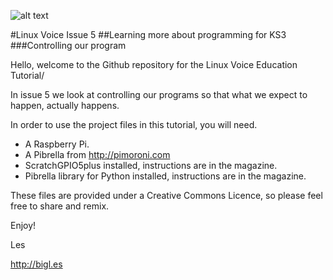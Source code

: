 ![alt text](http://www.linuxvoice.com/wp-content/themes/narga/images/Masthead.png "Linux Voice Masthead")

#Linux Voice Issue 5
##Learning more about programming for KS3
###Controlling our program

Hello, welcome to the Github repository for the Linux Voice Education Tutorial/

In issue 5 we look at controlling our programs so that what we expect to happen, actually happens.

In order to use the project files in this tutorial, you will need.

* A Raspberry Pi.
* A Pibrella from http://pimoroni.com
* ScratchGPIO5plus installed, instructions are in the magazine.
* Pibrella library for Python installed, instructions are in the magazine.

These files are provided under a Creative Commons Licence, so please feel free to share and remix.

Enjoy!

Les

http://bigl.es
